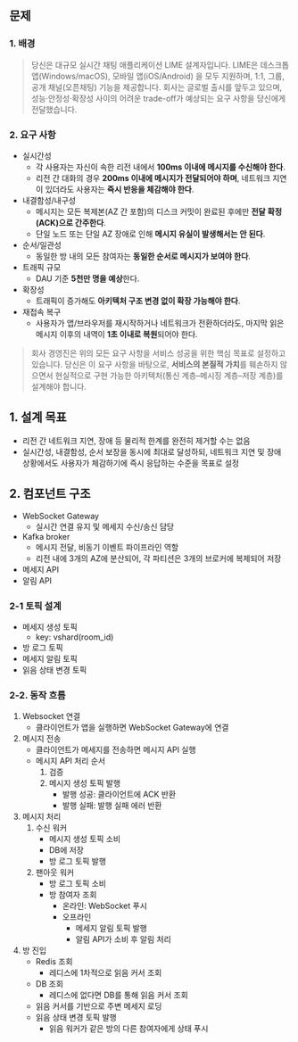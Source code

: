 ## 문제

### 1. 배경
> 당신은 대규모 실시간 채팅 애플리케이션 LIME 설계자입니다.
LIME은 데스크톱 앱(Windows/macOS), 모바일 앱(iOS/Android) 을 모두 지원하며, 1:1, 그룹, 공개 채널(오픈채팅) 기능을 제공합니다.
회사는 글로벌 출시를 앞두고 있으며, 성능·안정성·확장성 사이의 어려운 trade-off가 예상되는 요구 사항을 당신에게 전달했습니다.

### 2. 요구 사항
- 실시간성
    - 각 사용자는 자신이 속한 리전 내에서 **100ms 이내에 메시지를 수신해야 한다**.
    - 리전 간 대화의 경우 **200ms 이내에 메시지가 전달되어야 하며**, 네트워크 지연이 있더라도 사용자는 **즉시 반응을 체감해야 한다**.
- 내결함성/내구성
    - 메시지는 모든 복제본(AZ 간 포함)의 디스크 커밋이 완료된 후에만 **전달 확정(ACK)으로 간주한다**.
    - 단일 노드 또는 단일 AZ 장애로 인해 **메시지 유실이 발생해서는 안 된다**.
- 순서/일관성
    - 동일한 방 내의 모든 참여자는 **동일한 순서로 메시지가 보여야 한다**.
- 트래픽 규모
    - DAU 기준 **5천만 명을 예상**한다.
- 확장성
    - 트래픽이 증가해도 **아키텍처 구조 변경 없이 확장 가능해야 한다**.
- 재접속 복구
    - 사용자가 앱/브라우저를 재시작하거나 네트워크가 전환하더라도, 마지막 읽은 메시지 이후의 내역이 **1초 이내로 복원**되어야 한다.

> 회사 경영진은 위의 모든 요구 사항을 서비스 성공을 위한 핵심 목표로 설정하고 있습니다.
당신은 이 요구 사항을 바탕으로,
**서비스의 본질적 가치**를 훼손하지 않으면서 현실적으로 구현 가능한 아키텍처(통신 계층–메시징 계층–저장 계층)를 설계해야 합니다.

## 1. 설계 목표
- 리전 간 네트워크 지연, 장애 등 물리적 한계를 완전히 제거할 수는 없음
- 실시간성, 내결함성, 순서 보장을 동시에 최대로 달성하되, 네트워크 지연 및 장애 상황에서도 사용자가 체감하기에 즉시 응답하는 수준을 목표로 설정

## 2. 컴포넌트 구조
- WebSocket Gateway
  - 실시간 연결 유지 및 메세지 수신/송신 담당 
- Kafka broker
  - 메시지 전달, 비동기 이벤트 파이프라인 역할
  - 리전 내에 3개의 AZ에 분산되어, 각 파티션은 3개의 브로커에 복제되어 저장
- 메세지 API
- 알림 API

### 2-1 토픽 설계
- 메세지 생성 토픽
  - key: vshard(room_id)
- 방 로그 토픽
- 메세지 알림 토픽
- 읽음 상태 변경 토픽

### 2-2. 동작 흐름
1. Websocket 연결
   - 클라이언트가 앱을 실행하면 WebSocket Gateway에 연결 
2. 메시지 전송
   - 클라이언트가 메세지를 전송하면 메시지 API 실행
   - 메시지 API 처리 순서
     1. 검증
     2. 메시지 생성 토픽 발행
        - 발행 성공: 클라이언트에 ACK 반환
        - 발행 실패: 발행 실패 에러 반환
3. 메시지 처리
    1. 수신 워커
       - 메시지 생성 토픽 소비
       - DB에 저장
       - 방 로그 토픽 발행
    2. 팬아웃 워커
       - 방 로그 토픽 소비
       - 방 참여자 조회
         - 온라인: WebSocket 푸시
         - 오프라인
           - 메세지 알림 토픽 발행
           - 알림 API가 소비 후 알림 처리
4. 방 진입
   - Redis 조회
     - 레디스에 1차적으로 읽음 커서 조회
   - DB 조회 
     - 레디스에 없다면 DB를 통해 읽음 커서 조회
   - 읽음 커서를 기반으로 주변 메세지 로딩
   - 읽음 상태 변경 토픽 발행
     - 읽음 워커가 같은 방의 다른 참여자에게 상태 푸시